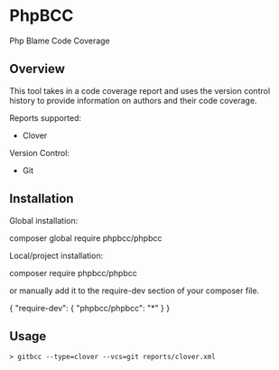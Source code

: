 # PhpBCC
Php Blame Code Coverage

## Overview
This tool takes in a code coverage report and uses the version control history to provide information on authors and their code coverage.

Reports supported:
- Clover

Version Control:
- Git

## Installation

Global installation:

composer global require phpbcc/phpbcc

Local/project installation:

composer require phpbcc/phpbcc

or manually add it to the require-dev section of your composer file.

{
    "require-dev": {
        "phpbcc/phpbcc": "*"
    }
}

## Usage
```
> gitbcc --type=clover --vcs=git reports/clover.xml
```
